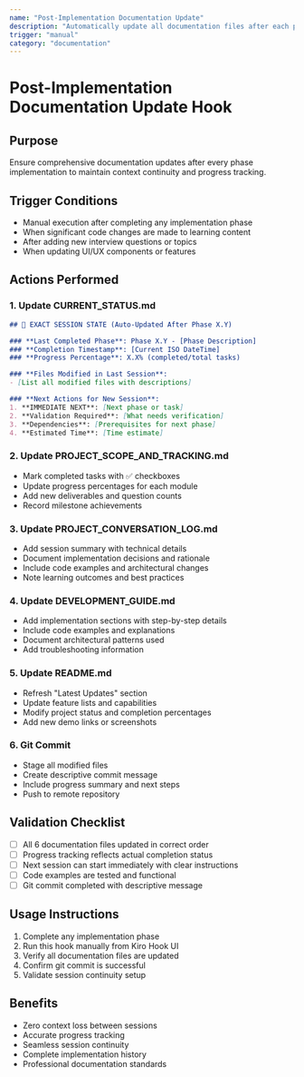 ```yaml
---
name: "Post-Implementation Documentation Update"
description: "Automatically update all documentation files after each phase implementation"
trigger: "manual"
category: "documentation"
---
```


# Post-Implementation Documentation Update Hook

## Purpose
Ensure comprehensive documentation updates after every phase implementation to maintain context continuity and progress tracking.

## Trigger Conditions
- Manual execution after completing any implementation phase
- When significant code changes are made to learning content
- After adding new interview questions or topics
- When updating UI/UX components or features

## Actions Performed

### 1. Update CURRENT_STATUS.md
```markdown
## 🎯 EXACT SESSION STATE (Auto-Updated After Phase X.Y)

### **Last Completed Phase**: Phase X.Y - [Phase Description]
### **Completion Timestamp**: [Current ISO DateTime]
### **Progress Percentage**: X.X% (completed/total tasks)

### **Files Modified in Last Session**:
- [List all modified files with descriptions]

### **Next Actions for New Session**:
1. **IMMEDIATE NEXT**: [Next phase or task]
2. **Validation Required**: [What needs verification]
3. **Dependencies**: [Prerequisites for next phase]
4. **Estimated Time**: [Time estimate]
```

### 2. Update PROJECT_SCOPE_AND_TRACKING.md
- Mark completed tasks with ✅ checkboxes
- Update progress percentages for each module
- Add new deliverables and question counts
- Record milestone achievements

### 3. Update PROJECT_CONVERSATION_LOG.md
- Add session summary with technical details
- Document implementation decisions and rationale
- Include code examples and architectural changes
- Note learning outcomes and best practices

### 4. Update DEVELOPMENT_GUIDE.md
- Add implementation sections with step-by-step details
- Include code examples and explanations
- Document architectural patterns used
- Add troubleshooting information

### 5. Update README.md
- Refresh "Latest Updates" section
- Update feature lists and capabilities
- Modify project status and completion percentages
- Add new demo links or screenshots

### 6. Git Commit
- Stage all modified files
- Create descriptive commit message
- Include progress summary and next steps
- Push to remote repository

## Validation Checklist
- [ ] All 6 documentation files updated in correct order
- [ ] Progress tracking reflects actual completion status
- [ ] Next session can start immediately with clear instructions
- [ ] Code examples are tested and functional
- [ ] Git commit completed with descriptive message

## Usage Instructions
1. Complete any implementation phase
2. Run this hook manually from Kiro Hook UI
3. Verify all documentation files are updated
4. Confirm git commit is successful
5. Validate session continuity setup

## Benefits
- Zero context loss between sessions
- Accurate progress tracking
- Seamless session continuity
- Complete implementation history
- Professional documentation standards